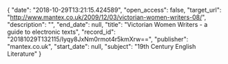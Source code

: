 {
  "date": "2018-10-29T13:21:15.424589", 
  "open_access": false, 
  "target_url": "http://www.mantex.co.uk/2009/12/03/victorian-women-writers-08/", 
  "description": "", 
  "end_date": null, 
  "title": "Victorian Women Writers - a guide to electronic texts", 
  "record_id": "20181029T132115/Iyqy8JxNm0rmot4r5kmXrw==", 
  "publisher": "mantex.co.uk", 
  "start_date": null, 
  "subject": "19th Century English Literature"
}

